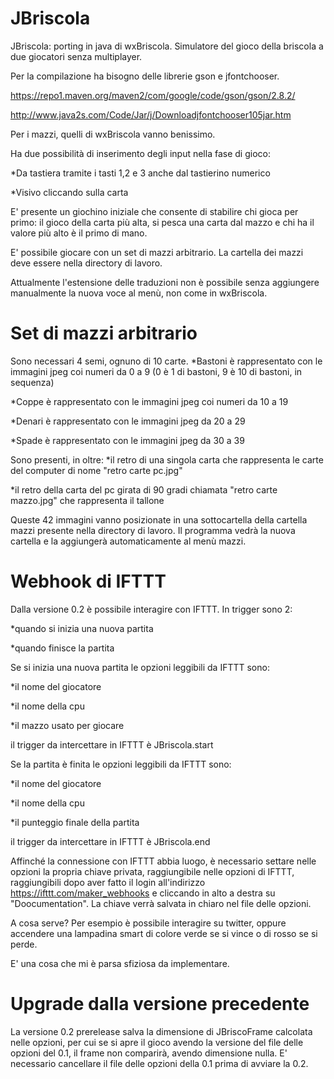 # JBriscola
JBriscola: porting in java di wxBriscola. Simulatore del gioco della briscola a due giocatori senza multiplayer.

Per la compilazione ha bisogno delle librerie gson e jfontchooser.

https://repo1.maven.org/maven2/com/google/code/gson/gson/2.8.2/

http://www.java2s.com/Code/Jar/j/Downloadjfontchooser105jar.htm

Per i mazzi, quelli di wxBriscola vanno benissimo.

Ha due possibilità di inserimento degli input nella fase di gioco:

*Da tastiera tramite i tasti 1,2 e 3 anche dal tastierino numerico

*Visivo cliccando sulla carta


E' presente  un giochino iniziale che consente di stabilire chi gioca per primo: il gioco della carta più alta, si pesca una carta dal mazzo e chi ha il valore più alto è il primo di mano.

E' possibile giocare con un set di mazzi arbitrario. La cartella dei mazzi deve essere nella directory di lavoro.

Attualmente l'estensione delle traduzioni non è possibile senza aggiungere manualmente la nuova voce al menù, non come in wxBriscola.

# Set di mazzi arbitrario
Sono necessari 4 semi, ognuno di 10 carte.
*Bastoni è rappresentato con le immagini jpeg coi numeri da 0 a 9 (0 è 1 di bastoni, 9 è 10 di bastoni, in sequenza)

*Coppe è rappresentato con le immagini jpeg coi numeri da 10 a 19

*Denari è rappresentato con le immagini jpeg da 20 a 29

*Spade è rappresentato con le immagini jpeg da 30 a 39

Sono presenti, in oltre:
*il retro di una singola carta che rappresenta le carte del computer di nome "retro carte pc.jpg"

*il retro della carta del pc girata di 90 gradi chiamata "retro carte mazzo.jpg" che rappresenta il tallone

Queste 42 immagini vanno posizionate in una sottocartella della cartella mazzi presente nella directory di lavoro.
Il programma vedrà la nuova cartella e la aggiungerà automaticamente al menù mazzi.

# Webhook di IFTTT
Dalla versione 0.2 è possibile interagire con IFTTT.
In trigger sono 2:

*quando si inizia una nuova partita

*quando finisce la partita

Se si inizia una nuova partita le opzioni leggibili da IFTTT sono:

*il nome del giocatore

*il nome della cpu

*il mazzo usato per giocare

il trigger da intercettare in IFTTT è JBriscola.start

Se la partita è finita le opzioni leggibili da IFTTT sono:

*il nome del giocatore

*il nome della cpu

*il punteggio finale della partita

il trigger da intercettare in IFTTT è JBriscola.end

Affinché la connessione con IFTTT abbia luogo, è necessario settare nelle opzioni la propria chiave privata, raggiungibile nelle opzioni di IFTTT, raggiungibili dopo aver fatto il login all'indirizzo https://ifttt.com/maker_webhooks e cliccando in alto a destra su "Doocumentation".
La chiave verrà salvata in chiaro nel file delle opzioni.

A cosa serve? Per esempio è possibile interagire su twitter, oppure accendere una lampadina smart di colore verde se si vince o di rosso se si perde.

E' una cosa che mi è parsa sfiziosa da implementare.

# Upgrade dalla versione precedente
La versione 0.2 prerelease salva la dimensione di JBriscoFrame calcolata nelle opzioni, per cui se si apre il gioco avendo la versione del file delle opzioni del 0.1, il frame non comparirà, avendo dimensione nulla.
E' necessario cancellare il file delle opzioni della 0.1 prima di avviare la 0.2.
